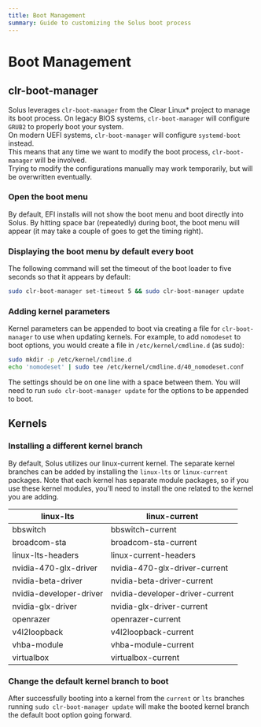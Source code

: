 ```yaml
---
title: Boot Management
summary: Guide to customizing the Solus boot process
---
```


# Boot Management

## clr-boot-manager

Solus leverages `clr-boot-manager` from the Clear Linux\* project to manage its boot process.
On legacy BIOS systems, `clr-boot-manager` will configure `GRUB2` to properly boot your system.  
On modern UEFI systems, `clr-boot-manager` will configure `systemd-boot` instead.  
This means that any time we want to modify the boot process, `clr-boot-manager` will be involved.  
Trying to modify the configurations manually may work temporarily, but will be overwritten eventually.

### Open the boot menu

By default, EFI installs will not show the boot menu and boot directly into Solus. By hitting space bar (repeatedly) during boot, the boot menu will appear (it may take a couple of goes to get the timing right).

### Displaying the boot menu by default every boot

The following command will set the timeout of the boot loader to five seconds so that it appears by default:

```bash
sudo clr-boot-manager set-timeout 5 && sudo clr-boot-manager update
```

### Adding kernel parameters

Kernel parameters can be appended to boot via creating a file for `clr-boot-manager` to use when updating kernels. For example, to add `nomodeset` to boot options, you would create a file in `/etc/kernel/cmdline.d` (as sudo):

```bash
sudo mkdir -p /etc/kernel/cmdline.d
echo 'nomodeset' | sudo tee /etc/kernel/cmdline.d/40_nomodeset.conf
```

The settings should be on one line with a space between them. You will need to run `sudo clr-boot-manager update` for the options to be appended to boot.

## Kernels

### Installing a different kernel branch

By default, Solus utilizes our linux-current kernel. The separate kernel branches can be added by installing the `linux-lts` or `linux-current` packages. Note that each kernel has separate module packages, so if you use these kernel modules, you'll need to install the one related to the kernel you are adding.

| linux-lts               | linux-current                   |
| ----------------------- | ------------------------------- |
| bbswitch                | bbswitch-current                |
| broadcom-sta            | broadcom-sta-current            |
| linux-lts-headers       | linux-current-headers           |
| nvidia-470-glx-driver   | nvidia-470-glx-driver-current   |
| nvidia-beta-driver      | nvidia-beta-driver-current      |
| nvidia-developer-driver | nvidia-developer-driver-current |
| nvidia-glx-driver       | nvidia-glx-driver-current       |
| openrazer               | openrazer-current               |
| v4l2loopback            | v4l2loopback-current            |
| vhba-module             | vhba-module-current             |
| virtualbox              | virtualbox-current              |

### Change the default kernel branch to boot

After successfully booting into a kernel from the `current` or `lts` branches running `sudo clr-boot-manager update` will make the booted kernel branch the default boot option going forward.
